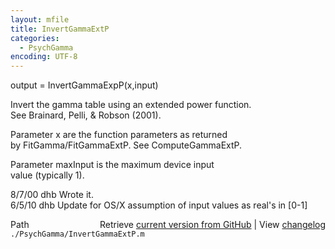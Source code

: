 ```yaml
---
layout: mfile
title: InvertGammaExtP
categories:
  - PsychGamma
encoding: UTF-8
---
```


output = InvertGammaExpP(x,input)  

Invert the gamma table using an extended power function.  
See Brainard, Pelli, & Robson (2001).  

Parameter x are the function parameters as returned  
by FitGamma/FitGammaExtP.  See ComputeGammaExtP.  

Parameter maxInput is the maximum device input  
value (typically 1).  

8/7/00   dhb      Wrote it.  
6/5/10   dhb      Update for OS/X assumption of input values as real's in [0-1]  


<div class="code_header" style="text-align:right;">
  <span style="float:left;">Path&nbsp;&nbsp;</span> <span class="counter">Retrieve <a href=
  "https://raw.github.com/Psychtoolbox-3/Psychtoolbox-3/beta/./PsychGamma/InvertGammaExtP.m">current version from GitHub</a> | View <a href=
  "https://github.com/Psychtoolbox-3/Psychtoolbox-3/commits/beta/./PsychGamma/InvertGammaExtP.m">changelog</a></span>
</div>
<div class="code">
  <code>./PsychGamma/InvertGammaExtP.m</code>
</div>
